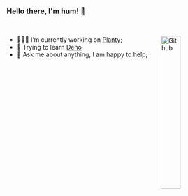 ### Hello there, I'm hum! 👋

<!--
[![Languages](https://github-readme-stats.vercel.app/api/top-langs/?username=hum&layout=compact)]()
-->

&nbsp;

<img width="30%" align="right" alt="Github" src="https://i.pinimg.com/originals/22/0c/dc/220cdcf3951af2b3733780d455a2b865.png" />

- 👨🏽‍💻 I’m currently working on [Planty](https://github.com/hum/planty);
- 🌱 Trying to learn [Deno](https://github.com/denoland/deno)
- 💬 Ask me about anything, I am happy to help;
